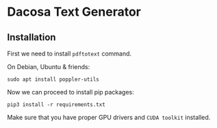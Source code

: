 # Dacosa Text Generator

## Installation

First we need to install `pdftotext` command. 

On Debian, Ubuntu & friends:

```shell script
sudo apt install poppler-utils
```  

Now we can proceed to install pip packages:

```shell script
pip3 install -r requirements.txt
```

Make sure that you have proper GPU drivers and `CUDA toolkit` installed.

 

